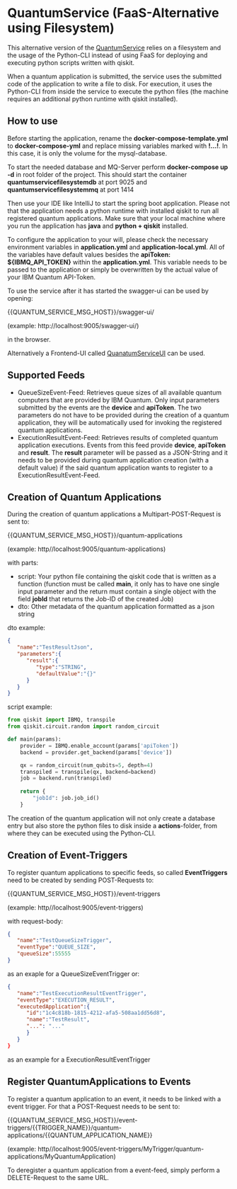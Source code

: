 # QuantumService (FaaS-Alternative using Filesystem)

This alternative version of the [QuantumService](https://github.com/LHommeDeBat/QuantumServiceFaas) relies on a filesystem and the usage of the Python-CLI instead of using FaaS for deploying and executing python scripts written with qiskit.

When a quantum application is submitted, the service uses the submitted code of the application to write a file to disk.
For execution, it uses the Python-CLI from inside the service to execute the python files (the machine requires an additional python runtime with qiskit installed).

## How to use

Before starting the application, rename the **docker-compose-template.yml** to **docker-compose-yml** and replace missing variables marked with **!...!**. In this case, it is only the volume for the mysql-database.

To start the needed database and MQ-Server perform **docker-compose up -d** in root folder of the project. This should start the container **quantumservicefilesystemdb** at port 9025 and **quantumservicefilesystemmq** at port 1414

Then use your IDE like IntelliJ to start the spring boot application.
Please not that the application needs a python runtime with installed qiskit to run all registered quantum applications.
Make sure that your local machine where you run the application has **java** and **python + qiskit** installed.

To configure the application to your will, please check the necessary environment variables in **application.yml** and **application-local.yml**.
All of the variables have default values besides the **apiToken: ${IBMQ_API_TOKEN}** within the **application.yml**. This variable needs to be passed to the application or simply be overwritten by the actual value of your IBM Quantum API-Token.

To use the service after it has started the swagger-ui can be used by opening:

{{QUANTUM_SERVICE_MSG_HOST}}/swagger-ui/

(example: http://localhost:9005/swagger-ui/)

in the browser.

Alternatively a Frontend-UI called [QuanatumServiceUI](https://github.com/LHommeDeBat/QuantumServiceUI) can be used.

## Supported Feeds

- QueueSizeEvent-Feed: Retrieves queue sizes of all available quantum computers that are provided by IBM Quantum. Only input parameters submitted by the events are the **device** and **apiToken**. The two parameters do not have to be provided during the creation of a quantum application, they will be automatically used for invoking the registered quantum applications.
- ExecutionResultEvent-Feed: Retrieves results of completed quantum application executions. Events from this feed provide **device**, **apiToken** and **result**. The **result** parameter will be passed as a JSON-String and it needs to be provided during quantum application creation (with a default value) if the said quantum application wants to register to a ExecutionResultEvent-Feed.

## Creation of Quantum Applications

During the creation of quantum applications a Multipart-POST-Request is sent to:

{{QUANTUM_SERVICE_MSG_HOST}}/quantum-applications

(example: http//localhost:9005/quantum-applications)

with parts:

- script: Your python file containing the qiskit code that is written as a function (function must be called **main**, it only has to have one single input parameter and the return must contain a single object with the field **jobId** that returns the Job-ID of the created Job)
- dto: Other metadata of the quantum application formatted as a json string

dto example:

``` json
{
   "name":"TestResultJson",
   "parameters":{
      "result":{
         "type":"STRING",
         "defaultValue":"{}"
      }
   }
}
```

script example:

``` python
from qiskit import IBMQ, transpile
from qiskit.circuit.random import random_circuit

def main(params):
    provider = IBMQ.enable_account(params['apiToken'])
    backend = provider.get_backend(params['device'])

    qx = random_circuit(num_qubits=5, depth=4)
    transpiled = transpile(qx, backend=backend)
    job = backend.run(transpiled)
    
    return {
        "jobId": job.job_id()
    }
```

The creation of the quantum application will not only create a database entry but also store the python files to disk inside a **actions**-folder, from where they can be executed using the Python-CLI.

## Creation of Event-Triggers

To register quantum applications to specific feeds, so called **EventTriggers** need to be created by sending POST-Requests to:

{{QUANTUM_SERVICE_MSG_HOST}}/event-triggers

(example: http//localhost:9005/event-triggers)

with request-body:

``` json
{
   "name":"TestQueueSizeTrigger",
   "eventType":"QUEUE_SIZE",
   "queueSize":55555
}
```

as an exaple for a QueueSizeEventTrigger or:

``` json
{
   "name":"TestExecutionResultEventTrigger",
   "eventType":"EXECUTION_RESULT",
   "executedApplication":{
      "id":"1c4c818b-1815-4212-afa5-508aa1dd56d8",
      "name":"TestResult",
      "...": "..."
      }
   }
}
```
as an example for a ExecutionResultEventTrigger

## Register QuantumApplications to Events

To register a quantum application to an event, it needs to be linked with a event trigger.
For that a POST-Request needs to be sent to:

{{QUANTUM_SERVICE_MSG_HOST}}/event-triggers/{{TRIGGER_NAME}}/quantum-applications/{{QUANTUM_APPLICATION_NAME}}

(example: http//localhost:9005/event-triggers/MyTrigger/quantum-applications/MyQuantumApplication)

To deregister a quantum application from a event-feed, simply perform a DELETE-Request to the same URL.
